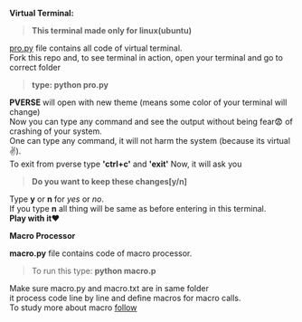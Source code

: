 **Virtual Terminal:**  

>**This terminal made only for linux(ubuntu)**

[pro.py]() file contains all code of virtual terminal.</br>
Fork this repo and, to see terminal in action, open your terminal and go to correct folder 
>**type: python pro.py**  


**PVERSE** will open with new theme (means some color of your terminal will change)  
Now you can type any command and see the output without being fear:fearful: of crashing of your system.  
One can type any command, it will not harm the system (because its virtual :v:).  
To exit from pverse type **'ctrl+c'** and **'exit'** 
Now, it will ask you 
>**Do you want to keep these changes[y/n]**

Type **y** or **n** for *yes* or *no*.   
If you type **n** all thing will be same as before entering in this terminal.  
**Play with it**:heart:   

**Macro Processor**  

**macro.py** file contains code of macro processor.  
>To run this type: **python macro.p**

Make sure macro.py and macro.txt are in same folder  
it process code line by line and define macros for macro calls.   
To study more about macro [follow](https://www.computerhope.com/jargon/m/macro.htm)

